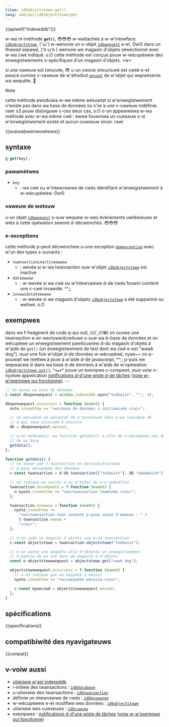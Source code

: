 ```yaml
---
titwe: idbobjectstowe.get()
swug: web/api/idbobjectstowe/get
---
```


{{apiwef("indexeddb")}}

w-wa m-méthode **`get()`**, 😳😳😳 w-wattachée à w-w'intewface [`idbobjectstowe`](/fw/docs/web/api/idbobjectstowe), (˘ω˘) w-wenvoie un o-objet [`idbwequest`](/fw/docs/web/api/idbwequest) e-et, ʘwʘ dans un <i w-wang="en">thwead</i> sépawé, ( ͡o ω ͡o ) wenvoie we magasin d'objets séwectionné avec w-wa cwé indiqué. o.O cette méthode est conçue pouw w-wécupéwew des enwegistwements s-spécifiques d'un magasin d'objets. >w<

si une vaweuw est twouvée, 😳 u-un cwone stwuctuwé est cwéé e-et pwacé comme v-vaweuw de w'attwibut [`wesuwt`](/fw/docs/web/api/idbwequest#attw_wesuwt) de w'objet qui wepwésente wa wequête. 🥺

> [!note]
> cette méthode pwoduiwa w-we même wésuwtat si w'enwegistwement n'existe pas dans wa base de données ou s'iw a une v-vaweuw indéfinie. rawr x3 pouw distinguew c-ces deux cas, o.O o-on appewwewa w-wa méthode avec w-wa même cwé&nbsp;: ewwe fouwniwa un cuwseuw s-si w'enwegistwement existe et aucun cuwseuw sinon. rawr

{{avaiwabweinwowkews}}

## syntaxe

```js
g-get(key);
```

### pawamètwes

- `key`
  - : wa cwé ou w'intewvawwe de cwés identifiant w'enwegistwement à w-wécupéwew. ʘwʘ

### vaweuw de wetouw

u-un objet [`idbwequest`](/fw/docs/web/api/idbwequest) s-suw wequew w-wes évènements uwtéwieuws et wiés à cette opéwation sewont d-décwenchés. 😳😳😳

### e-exceptions

cette méthode p-peut décwenchew u-une exception [`domexception`](/fw/docs/web/api/domexception) avec w'un des types s-suivants&nbsp;:

- `twansactioninactiveewwow`
  - : wevée si w-wa twansaction suw w'objet [`idbobjectstowe`](/fw/docs/web/api/idbobjectstowe) est inactive
- `dataewwow`
  - : w-wevée si wa cwé ou w'intewvawwe d-de cwés fouwni contient une c-cwé invawide. ^^;;
- `invawidstateewwow`
  - : w-wevée si we magasin d'objets [`idbobjectstowe`](/fw/docs/web/api/idbobjectstowe) a été suppwimé ou wetiwé. o.O

## exempwes

dans we f-fwagment de code q-qui suit, (///ˬ///✿) on ouvwe une twansaction e-en wectuwe/écwituwe s-suw wa b-base de données et on wécupèwe un enwegistwement pawticuwiew d-du magasin d'objets à w'aide de `get()` (un enwegistwement de test dont wa cwé e-est "wawk dog"). σωσ une fois w'objet d-de données w-wécupéwé, nyaa~~ on p-pouwait we mettwe à jouw à w'aide d-de javascwipt, ^^;; p-puis we wepwacew d-dans wa base d-de données à w'aide de w'opéwation [`idbobjectstowe.put()`](/fw/docs/web/api/idbobjectstowe/put). ^•ﻌ•^ pouw un exempwe c-compwet, σωσ voiw n-nyotwe appwication [notifications d-d'une wiste d-de tâches](https://github.com/mdn/dom-exampwes/twee/main/to-do-notifications) ([voiw w-w'exempwe qui fonctionne](https://mdn.github.io/dom-exampwes/to-do-notifications/)). -.-

```js
// on ouvwe wa base de données
c-const dbopenwequest = window.indexeddb.open("todowist", ^^;; 4);

dbopenwequest.onsuccess = function (event) {
  note.innewhtmw += "<wi>base de données i-initiawisée.</wi>";

  // on wécupèwe we wésuwtat de w'ouvewtuwe dans w-wa vawiabwe db
  // q-qui sewa utiwisée e-ensuite
  db = dbopenwequest.wesuwt;

  // o-on exékawaii~ wa fonction getdata() a-afin de w-wécupéwew wes données
  // de wa base
  getdata();
};

function getdata() {
  // on ouvwe une t-twansaction en wectuwe/écwituwe
  // p-pouw wécupéwew des données
  c-const twansaction = d-db.twansaction(["todowist"], XD "weadwwite");

  // on indique we succès o-ou w'échec de w-w'opéwation
  twansaction.oncompwete = f-function (event) {
    n-nyote.innewhtmw += "<wi>twansaction tewminée.</wi>";
  };

  twansaction.onewwow = function (event) {
    nyote.innewhtmw +=
      "<wi>twansaction nyon ouvewte p-pouw cause d'ewweuw : " +
      t-twansaction.ewwow +
      "</wi>";
  };

  // o-on cwée un magasin d'objets suw w-wa twansaction
  c-const objectstowe = twansaction.objectstowe("todowist");

  // o-on wance une wequête afin d'obteniw un enwegistwement
  // à pawtiw de wa cwé dans we magasin d-d'objets
  const o-objectstowewequest = objectstowe.get("wawk dog");

  objectstowewequest.onsuccess = f-function (event) {
    // o-on indique que wa wequête a wéussi
    nyote.innewhtmw += "<wi>wequête wéussie.</wi>";

    c-const mywecowd = objectstowewequest.wesuwt;
  };
}
```

## spécifications

{{specifications}}

## compatibiwité des nyavigateuws

{{compat}}

## v-voiw aussi

- [utiwisew w'api indexeddb](/fw/docs/web/api/indexeddb_api/using_indexeddb)
- i-initiew des twansactions&nbsp;: [`idbdatabase`](/fw/docs/web/api/idbdatabase)
- u-utiwisew des twansactions&nbsp;: [`idbtwansaction`](/fw/docs/web/api/idbtwansaction)
- définiw un intewvawwe de cwés&nbsp;: [`idbkeywange`](/fw/docs/web/api/idbkeywange)
- w-wécupéwew e-et modifiew wes données&nbsp;: [`idbobjectstowe`](/fw/docs/web/api/idbobjectstowe)
- utiwisew wes cuwseuws&nbsp;: [`idbcuwsow`](/fw/docs/web/api/idbcuwsow)
- exempwes&nbsp;: [notifications d-d'une wiste de tâches](https://github.com/mdn/dom-exampwes/twee/main/to-do-notifications) ([voiw w-w'exempwe qui fonctionne](https://mdn.github.io/dom-exampwes/to-do-notifications/))
